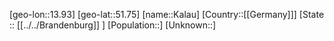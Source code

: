 ﻿---
location: [51.75,13.93]
type: City
tags:
- geo/City


SpocWebEntityId: 31262
isDeleted: false
confidential: public

---
[geo-lon::13.93]
[geo-lat::51.75]
[name::Kalau]
[Country::[[Germany]]]
[State :: [[../../Brandenburg]] ]
[Population::]
[Unknown::]

